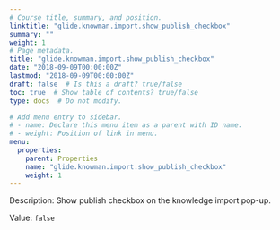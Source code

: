 ```yaml
---
# Course title, summary, and position.
linktitle: "glide.knowman.import.show_publish_checkbox"
summary: ""
weight: 1
# Page metadata.
title: "glide.knowman.import.show_publish_checkbox"
date: "2018-09-09T00:00:00Z"
lastmod: "2018-09-09T00:00:00Z"
draft: false  # Is this a draft? true/false
toc: true  # Show table of contents? true/false
type: docs  # Do not modify.

# Add menu entry to sidebar.
# - name: Declare this menu item as a parent with ID name.
# - weight: Position of link in menu.
menu:
  properties:
    parent: Properties
    name: "glide.knowman.import.show_publish_checkbox"
    weight: 1
---
```


Description: Show publish checkbox on the knowledge import pop-up.


Value: `false`